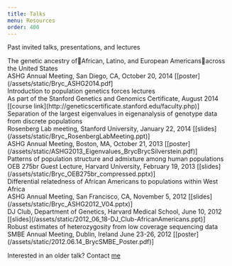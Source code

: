 ```yaml
---
title: Talks
menu: Resources
order: 400
---
```

Past invited talks, presentations, and lectures

<div class="title">The genetic ancestry ofAfrican, Latino, and European Americansacross the United States</div>
ASHG Annual Meeting, San Diego, CA, October 20, 2014 
[[poster](/assets/static/Bryc_ASHG2014.pdf]

<div class="title">Introduction to population genetics forces lectures</div>
As part of the Stanford Genetics and Genomics Certificate, August 2014 
[[course link](http://geneticscertificate.stanford.edu/faculty.php)]

<div class="title">Separation of the largest eigenvalues in eigenanalysis of genotype 
data from discrete populations</div>
Rosenberg Lab meeting, Stanford University, January 22, 2014 
[[slides](/assets/static/Bryc_RosenbergLabMeeting.ppt)]
<br/>ASHG Annual Meeting, Boston, MA, October 21, 2013 
[[poster](/assets/static/ASHG2013_Eigenvalues_BrycBrycSilverstein.pdf)]

<div class="title">Patterns of population structure and admixture among human 
populations</div>
OEB 275br Guest Lecture, Harvard University, February 19, 2013 
[[slides](/assets/static/Bryc_OEB275br_compressed.pptx)]

<div class="title">Differential relatedness of African Americans to populations within
West Africa</div>
ASHG Annual Meeting, San Francisco, CA, November 5, 2012 
[[slides](/assets/static/Bryc_ASHG2012_V04.pptx)]
<br/>DJ Club, Department of Genetics, Harvard Medical School, June 10, 2012 
[[slides](/assets/static/2012_06_18-DJ_Club-AfricanAmericans.ppt)]

<div class="title">Robust estimates of heterozygosity from low coverage sequencing 
data</div>
SMBE Annual Meeting, Dublin, Ireland June 23-26, 2012 
[[poster](/assets/static/2012.06.14_BrycSMBE_Poster.pdf)]

Interested in an older talk? Contact [me](/contact/)
